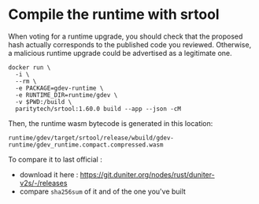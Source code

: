 # Compile the runtime with srtool

When voting for a runtime upgrade, you should check that the proposed hash actually corresponds to the published code you reviewed. Otherwise, a malicious runtime upgrade could be advertised as a legitimate one.

```docker
docker run \
  -i \
  --rm \
  -e PACKAGE=gdev-runtime \
  -e RUNTIME_DIR=runtime/gdev \
  -v $PWD:/build \
  paritytech/srtool:1.60.0 build --app --json -cM
```

Then, the runtime wasm bytecode is generated in this location:

```
runtime/gdev/target/srtool/release/wbuild/gdev-runtime/gdev_runtime.compact.compressed.wasm
```

To compare it to last official :
- download it here : https://git.duniter.org/nodes/rust/duniter-v2s/-/releases
- compare `sha256sum` of it and of the one you've built
